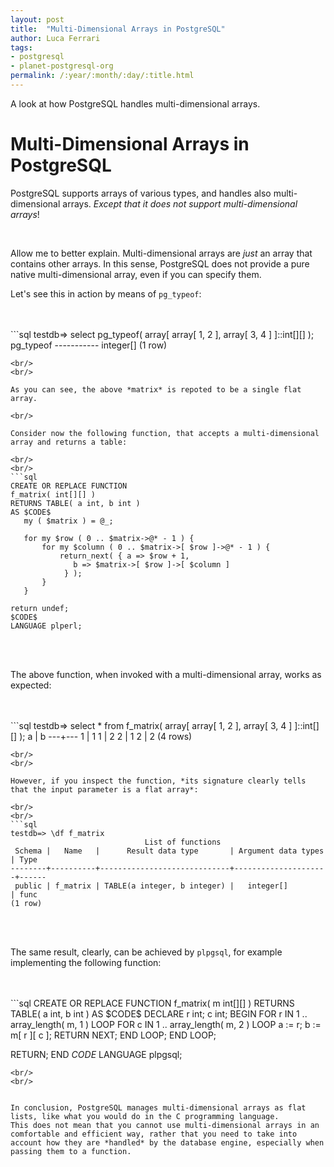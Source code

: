 ```yaml
---
layout: post
title:  "Multi-Dimensional Arrays in PostgreSQL"
author: Luca Ferrari
tags:
- postgresql
- planet-postgresql-org
permalink: /:year/:month/:day/:title.html
---
```

A look at how PostgreSQL handles multi-dimensional arrays.

# Multi-Dimensional Arrays in PostgreSQL

PostgreSQL supports arrays of various types, and handles also multi-dimensional arrays.
*Except that it does not support multi-dimensional arrays*!

<br/>

Allow me to better explain.
Multi-dimensional arrays are *just* an array that contains other arrays. In this sense, PostgreSQL does not provide a pure native multi-dimensional array, even if you can specify them.

Let's see this in action by means of `pg_typeof`:

<br/>
<br/>
```sql
testdb=> select pg_typeof(  array[ array[ 1, 2 ],
                                   array[ 3, 4 ] ]::int[][] );
 pg_typeof
-----------
 integer[]
(1 row)

```
<br/>
<br/>

As you can see, the above *matrix* is repoted to be a single flat array.

<br/>

Consider now the following function, that accepts a multi-dimensional array and returns a table:

<br/>
<br/>
```sql
CREATE OR REPLACE FUNCTION
f_matrix( int[][] )
RETURNS TABLE( a int, b int )
AS $CODE$
   my ( $matrix ) = @_;

   for my $row ( 0 .. $matrix->@* - 1 ) {
       for my $column ( 0 .. $matrix->[ $row ]->@* - 1 ) {
       	   return_next( { a => $row + 1,
	   		  b => $matrix->[ $row ]->[ $column ]
			} );
       }
   }

return undef;
$CODE$
LANGUAGE plperl;

```
<br/>
<br/>

The above function, when invoked with a multi-dimensional array, works as expected:

<br/>
<br/>
```sql
testdb=> select *
         from f_matrix( array[ array[ 1, 2 ],
		                       array[ 3, 4 ] ]::int[][] );
 a | b
---+---
 1 | 1
 1 | 2
 2 | 1
 2 | 2
(4 rows)

```
<br/>
<br/>

However, if you inspect the function, *its signature clearly tells that the input parameter is a flat array*:

<br/>
<br/>
```sql
testdb=> \df f_matrix
                              List of functions
 Schema |   Name   |      Result data type       | Argument data types | Type
--------+----------+-----------------------------+---------------------+------
 public | f_matrix | TABLE(a integer, b integer) |   integer[]         | func
(1 row)

```
<br/>
<br/>


The same result, clearly, can be achieved by `plpgsql`, for example implementing the following function:

<br/>
<br/>
```sql
CREATE OR REPLACE FUNCTION
f_matrix( m int[][] )
RETURNS TABLE( a int, b int )
AS $CODE$
DECLARE
   r int;
   c int;
BEGIN
	FOR r IN 1 .. array_length( m, 1 ) LOOP
	    FOR c IN 1 .. array_length( m, 2 ) LOOP
	    	a := r;
		    b := m[ r ][ c ];
		    RETURN NEXT;
	    END LOOP;
	END LOOP;

RETURN;
END
$CODE$
LANGUAGE plpgsql;

```
<br/>
<br/>


In conclusion, PostgreSQL manages multi-dimensional arrays as flat lists, like what you would do in the C programming language.
This does not mean that you cannot use multi-dimensional arrays in an comfortable and efficient way, rather that you need to take into account how they are *handled* by the database engine, especially when passing them to a function.
